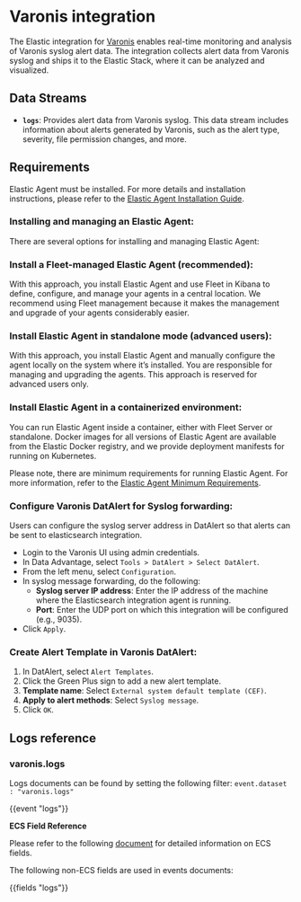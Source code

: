 # Varonis integration

The Elastic integration for [Varonis](https://www.varonis.com/) enables real-time monitoring and analysis of Varonis syslog alert data. The integration collects alert data from Varonis syslog and ships it to the Elastic Stack, where it can be analyzed and visualized.

## Data Streams

- **`logs`**: Provides alert data from Varonis syslog. This data stream includes information about alerts generated by Varonis, such as the alert type, severity, file permission changes, and more.

## Requirements

Elastic Agent must be installed. For more details and installation instructions, please refer to the [Elastic Agent Installation Guide](https://www.elastic.co/guide/en/fleet/current/elastic-agent-installation.html).

### Installing and managing an Elastic Agent:

There are several options for installing and managing Elastic Agent:

### Install a Fleet-managed Elastic Agent (recommended):

With this approach, you install Elastic Agent and use Fleet in Kibana to define, configure, and manage your agents in a central location. We recommend using Fleet management because it makes the management and upgrade of your agents considerably easier.

### Install Elastic Agent in standalone mode (advanced users):

With this approach, you install Elastic Agent and manually configure the agent locally on the system where it’s installed. You are responsible for managing and upgrading the agents. This approach is reserved for advanced users only.

### Install Elastic Agent in a containerized environment:

You can run Elastic Agent inside a container, either with Fleet Server or standalone. Docker images for all versions of Elastic Agent are available from the Elastic Docker registry, and we provide deployment manifests for running on Kubernetes.

Please note, there are minimum requirements for running Elastic Agent. For more information, refer to the  [Elastic Agent Minimum Requirements](https://www.elastic.co/guide/en/fleet/current/elastic-agent-installation.html#elastic-agent-installation-minimum-requirements).


### Configure Varonis DatAlert for Syslog forwarding:

Users can configure the syslog server address in DatAlert so that alerts can be sent to elasticsearch integration. 
   - Login to the Varonis UI using admin credentials.
   - In Data Advantage, select `Tools > DatAlert > Select DatAlert`.
   - From the left menu, select `Configuration`.
   - In syslog message forwarding, do the following:
     - **Syslog server IP address**: Enter the IP address of the machine where the Elasticsearch integration agent is running.
     - **Port**: Enter the UDP port on which this integration will be configured (e.g., 9035).
   - Click `Apply`.

### Create Alert Template in Varonis DatAlert:

1. In DatAlert, select `Alert Templates`.
2. Click the Green Plus sign to add a new alert template.
3. **Template name**: Select `External system default template (CEF)`.
4. **Apply to alert methods**: Select `Syslog message`.
5. Click `OK`.

## Logs reference

### varonis.logs

Logs documents can be found by setting the following filter: 
`event.dataset : "varonis.logs"`

{{event "logs"}}

    
**ECS Field Reference**

Please refer to the following [document](https://www.elastic.co/guide/en/ecs/current/ecs-field-reference.html) for detailed information on ECS fields.

The following non-ECS fields are used in events documents:

{{fields "logs"}}
